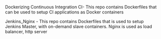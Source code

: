 Dockerizing Continuous Integration
CI- This repo contains Dockerfiles that can be used to setup CI applications as Docker containers

Jenkins_Nginx - This repo contains Dockerfiles that is used to setup Jenkins Master, with on-demand slave containers. Nginx is used as load balancer, http server

